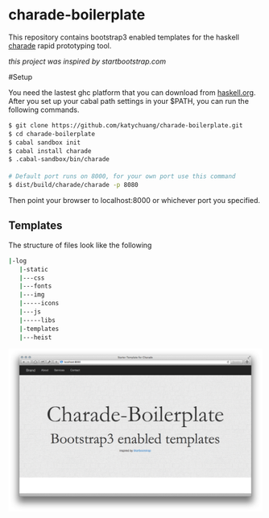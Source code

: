 charade-boilerplate
===================

This repository contains bootstrap3 enabled templates for the haskell [charade](https://github.com/soostone/charade) rapid prototyping tool.

*this project was inspired by startbootstrap.com*

#Setup

You need the lastest ghc platform that you can download from [haskell.org](http://haskell.org/platform). After you set up your cabal path settings in your $PATH, you can run the following commands.


```sh
$ git clone https://github.com/katychuang/charade-boilerplate.git
$ cd charade-boilerplate
$ cabal sandbox init
$ cabal install charade
$ .cabal-sandbox/bin/charade

# Default port runs on 8000, for your own port use this command
$ dist/build/charade/charade -p 8080
```

Then point your browser to localhost:8000 or whichever port you specified.


## Templates

The structure of files look like the following

```sh
|-log
   |-static
   |---css
   |---fonts
   |---img
   |-----icons
   |---js
   |-----libs
   |-templates
   |---heist
```

![Screenshot](static/img/screenshot.png)


